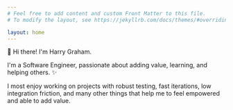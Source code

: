 ```yaml
---
# Feel free to add content and custom Front Matter to this file.
# To modify the layout, see https://jekyllrb.com/docs/themes/#overriding-theme-defaults

layout: home
---
```


👋 Hi there! I'm Harry Graham.

I'm a Software Engineer, passionate about adding value, learning, and helping others. ✨

I most enjoy working on projects with robust testing, fast iterations, low integration friction, and many other things that help me to feel empowered and able to add value.
